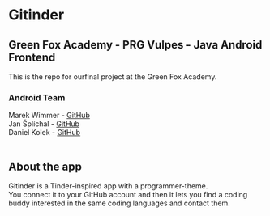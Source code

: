 # Gitinder
## Green Fox Academy - PRG Vulpes - Java Android Frontend
This is the repo for ourfinal project at the Green Fox Academy.  
### Android Team
Marek Wimmer - [GitHub](https://github.com/WimmermM)  
Jan Šplíchal - [GitHub](https://github.com/Splichus)  
Daniel Kolek - [GitHub](https://github.com/kolekd)
<br><br>
## About the app
Gitinder is a Tinder-inspired app with a programmer-theme.  
You connect it to your GitHub account and then it lets you find a coding buddy interested in the same coding languages and contact them.
